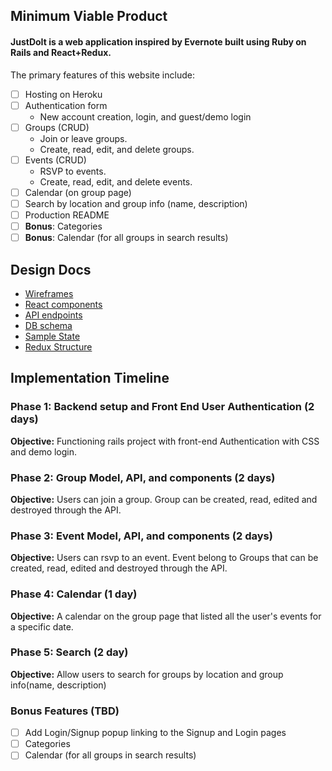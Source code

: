 ## Minimum Viable Product
#### JustDoIt is a web application inspired by Evernote built using Ruby on Rails and React+Redux.

The primary features of this website include:
- [ ] Hosting on Heroku
- [ ] Authentication form
  - New account creation, login, and guest/demo login
- [ ] Groups (CRUD)
  - Join or leave groups.
  - Create, read, edit, and delete groups.
- [ ] Events (CRUD)
  - RSVP to events.
  - Create, read, edit, and delete events.
- [ ] Calendar (on group page)
- [ ] Search by location and group info (name, description)
- [ ] Production README
- [ ] **Bonus**: Categories
- [ ] **Bonus**: Calendar (for all groups in search results)

## Design Docs
- [Wireframes](wireframes)
- [React components](component-hierarchy.md)
- [API endpoints](api-endpoints.md)
- [DB schema](schema.md)
- [Sample State](sample-state.md)
- [Redux Structure](redux-structure.md)

## Implementation Timeline

### Phase 1: Backend setup and Front End User Authentication (2 days)

**Objective:** Functioning rails project with front-end Authentication with CSS and demo login.

### Phase 2: Group Model, API, and components (2 days)

**Objective:** Users can join a group. Group can be created, read, edited and destroyed through
the API.

### Phase 3: Event Model, API, and components (2 days)

**Objective:** Users can rsvp to an event. Event belong to Groups that can be created, read, edited and destroyed through the API.

### Phase 4: Calendar (1 day)

**Objective:** A calendar on the group page that listed all the user's events for a specific date.

### Phase 5: Search (2 day)

**Objective:** Allow users to search for groups by location and group info(name, description)

### Bonus Features (TBD)
- [ ] Add Login/Signup popup linking to the Signup and Login pages
- [ ] Categories
- [ ] Calendar (for all groups in search results)
